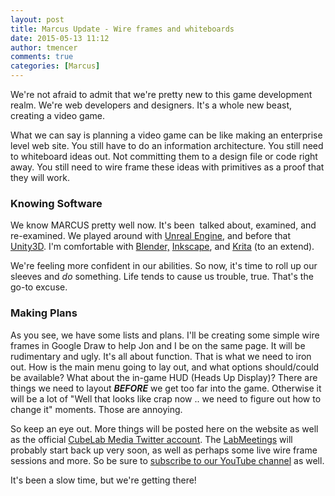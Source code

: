 ```yaml
---
layout: post
title: Marcus Update - Wire frames and whiteboards
date: 2015-05-13 11:12
author: tmencer
comments: true
categories: [Marcus]
---
```

We're not afraid to admit that we're pretty new to this game development realm. We're web developers and designers. It's a whole new beast, creating a video game.

What we can say is planning a video game can be like making an enterprise level web site. You still have to do an information architecture. You still need to whiteboard ideas out. Not committing them to a design file or code right away. You still need to wire frame these ideas with primitives as a proof that they will work.
<h3>Knowing Software</h3>
We know MARCUS pretty well now. It's been  talked about, examined, and re-examined. We played around with <a href="http://www.unrealengine.com" target="_blank">Unreal Engine</a>, and before that <a href="http://unity3d.com" target="_blank">Unity3D</a>. I'm comfortable with <a href="http://blender.org" target="_blank">Blender,</a> <a href="http://inkscape.org" target="_blank">Inkscape</a>, and <a href="http://krita.org" target="_blank">Krita</a> (to an extend).

We're feeling more confident in our abilities. So now, it's time to roll up our sleeves and <em>do</em> something. Life tends to cause us trouble, true. That's the go-to excuse.
<h3>Making Plans</h3>
As you see, we have some lists and plans. I'll be creating some simple wire frames in Google Draw to help Jon and I be on the same page. It will be rudimentary and ugly. It's all about function. That is what we need to iron out. How is the main menu going to lay out, and what options should/could be available? What about the in-game HUD (Heads Up Display)? There are things we need to layout <em><strong>BEFORE</strong></em> we get too far into the game. Otherwise it will be a lot of "Well that looks like crap now .. we need to figure out how to change it" moments. Those are annoying.

So keep an eye out. More things will be posted here on the website as well as the official <a href="http://twitter.com/cubelabmedia" target="_blank">CubeLab Media Twitter account</a>. The <a href="https://www.youtube.com/playlist?list=PLAUwg6U-j1vJ5qRzLddd3jodWv-v5EypQ" target="_blank">LabMeetings</a> will probably start back up very soon, as well as perhaps some live wire frame sessions and more. So be sure to <a href="https://www.youtube.com/user/CubeLabMediaVideos" target="_blank">subscribe to our YouTube channel</a> as well.

It's been a slow time, but we're getting there!
